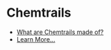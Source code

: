 # Chemtrails

* [What are Chemtrails made of?](https://www.scientificamerican.com/article/what-are-chemtrails-made-of/)
* [Learn More...](https://u.osu.edu/vanzandt/2019/04/18/the-governments-hidden-agenda-a-look-inside-chemtrails/)
